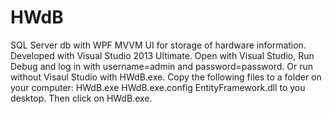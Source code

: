 # HWdB
SQL Server db with WPF MVVM UI for storage of hardware information.  Developed with Visual Studio 2013 Ultimate. 
Open with Visual Studio, Run Debug and log in with username=admin and password=password.
Or run without Visaul Studio with HWdB.exe. Copy the following files to a folder on your computer:
HWdB.exe
HWdB.exe.config
EntityFramework.dll
to you desktop.
Then click on HWdB.exe.
